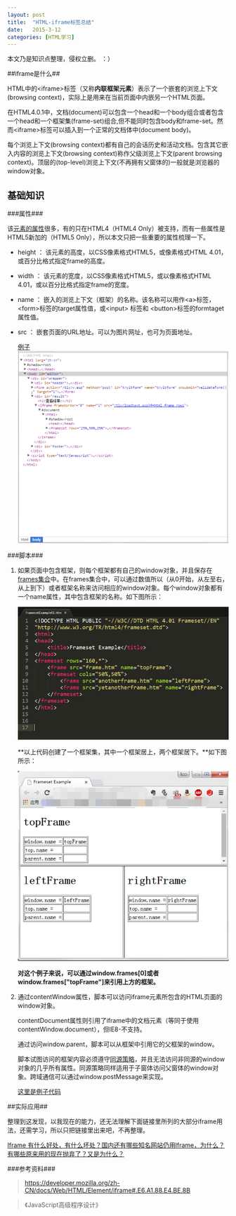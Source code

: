 ```yaml
---
layout: post
title:  "HTML-iframe标签总结"
date:   2015-3-12 
categories: [HTML学习]
---
```


本文乃是知识点整理，侵权立删。 ：）

##iframe是什么##

HTML中的<iframe\>标签（又称**内联框架元素**）表示了一个嵌套的浏览上下文(browsing context)，实际上是用来在当前页面中内嵌另一个HTML页面。

在HTML4.0.1中，文档(document)可以包含一个head和一个body组合或者包含一个head和一个框架集(frame-set)组合,但不能同时包含body和frame-set。然而<iframe\>标签可以插入到一个正常的文档体中(document body)。

每个浏览上下文(browsing context)都有自己的会话历史和活动文档。包含其它嵌入内容的浏览上下文(browsing context)称作父级浏览上下文(parent browsing context)。顶层的(top-level)浏览上下文(不再拥有父窗体的)一般就是浏览器的window对象。

## 基础知识 ##

###属性###
  
该[元素的属性](https://developer.mozilla.org/zh-CN/docs/Web/HTML/Element/iframe)很多，有的只在HTML4（HTML4 Only）被支持，而有一些属性是HTML5新加的（HTML5 Only），所以本文只把一些重要的属性梳理一下。

- height ： 该元素的高度，以CSS像素格式HTML5，或像素格式HTML 4.01，或百分比格式指定frame的高度。
- width ： 该元素的宽度，以CSS像素格式HTML5，或以像素格式HTML 4.01，或以百分比格式指定frame的宽度。
- name ： 嵌入的浏览上下文（框架）的名称。该名称可以用作<a\>标签，<form\>标签的target属性值，或<input\> 标签和 <button\>标签的formtaget属性值。
- src ： 嵌套页面的URL地址。可以为图片网址，也可为页面地址。

  [例子](http://www.w3school.com.cn/tiy/t.asp?f=html_frame_rows)
  ![w3school](/images/posts/20150312230221.png)


###脚本###

1. 如果页面中包含框架，则每个框架都有自己的window对象，并且保存在[frames集合](https://developer.mozilla.org/en-US/docs/DOM/window.frames)中。在frames集合中，可以通过数值所以（从0开始，从左至右，从上到下）或者框架名称来访问相应的window对象。每个window对象都有一个name属性，其中包含框架的名称。如下图所示：

   ![w3school](/images/posts/20150312233140.png)

   **以上代码创建了一个框架集，其中一个框架居上，两个框架居下。**如下图所示：

   ![w3school](/images/posts/20150312233006.png)
 
   **对这个例子来说，可以通过window.frames[0]或者window.frames["topFrame"]来引用上方的框架。**

2. 通过contentWindow属性，脚本可以访问iframe元素所包含的HTML页面的window对象。

   contentDocument属性则引用了iframe中的文档元素（等同于使用contentWindow.document），但IE8-不支持。

   通过访问window.parent，脚本可以从框架中引用它的父框架的window。

   脚本试图访问的框架内容必须遵守[同源策略](https://developer.mozilla.org/en-US/docs/Same_origin_policy_for_JavaScript)，并且无法访问非同源的window对象的几乎所有属性。同源策略同样适用于子窗体访问父窗体的window对象。跨域通信可以通过window.postMessage来实现。

   [这里是例子代码](https://developer.mozilla.org/zh-CN/docs/Web/HTML/Element/iframe#.E6.A1.88.E4.BE.8B)
  	

##实际应用##

整理到这发现，以我现在的能力，还无法理解下面链接里所列的大部分iframe用法，还需学习，所以只把链接里出来吧，不再整理。

[Iframe 有什么好处，有什么坏处？国内还有哪些知名网站仍用Iframe，为什么？有哪些原来用的现在抛弃了？又是为什么？](http://www.zhihu.com/question/20653055)


###参考资料###

> https://developer.mozilla.org/zh-CN/docs/Web/HTML/Element/iframe#.E6.A1.88.E4.BE.8B

> 《JavaScript高级程序设计》
